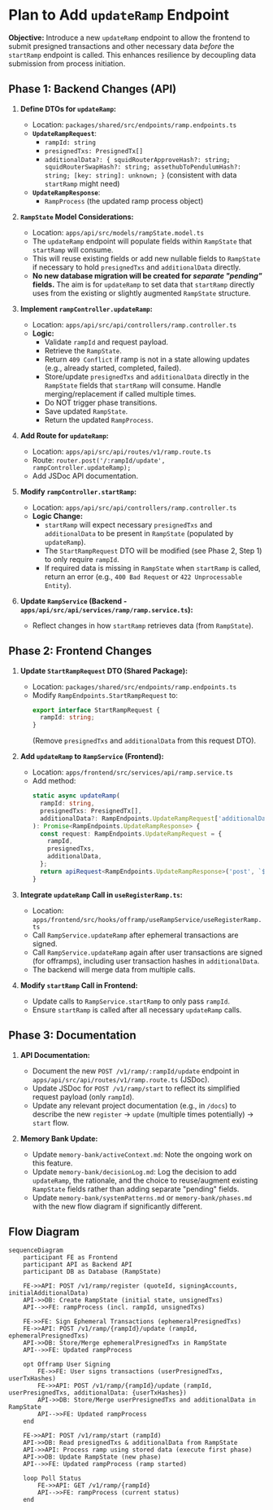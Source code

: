 # Plan to Add `updateRamp` Endpoint

**Objective:** Introduce a new `updateRamp` endpoint to allow the frontend to submit presigned transactions and other necessary data *before* the `startRamp` endpoint is called. This enhances resilience by decoupling data submission from process initiation.

## Phase 1: Backend Changes (API)

1.  **Define DTOs for `updateRamp`:**
    *   Location: `packages/shared/src/endpoints/ramp.endpoints.ts`
    *   **`UpdateRampRequest`**:
        *   `rampId: string`
        *   `presignedTxs: PresignedTx[]`
        *   `additionalData?: { squidRouterApproveHash?: string; squidRouterSwapHash?: string; assethubToPendulumHash?: string; [key: string]: unknown; }` (consistent with data `startRamp` might need)
    *   **`UpdateRampResponse`**:
        *   `RampProcess` (the updated ramp process object)

2.  **`RampState` Model Considerations:**
    *   Location: `apps/api/src/models/rampState.model.ts`
    *   The `updateRamp` endpoint will populate fields within `RampState` that `startRamp` will consume.
    *   This will reuse existing fields or add new nullable fields to `RampState` if necessary to hold `presignedTxs` and `additionalData` directly.
    *   **No new database migration will be created for *separate "pending"* fields.** The aim is for `updateRamp` to set data that `startRamp` directly uses from the existing or slightly augmented `RampState` structure.

3.  **Implement `rampController.updateRamp`:**
    *   Location: `apps/api/src/api/controllers/ramp.controller.ts`
    *   **Logic:**
        *   Validate `rampId` and request payload.
        *   Retrieve the `RampState`.
        *   Return `409 Conflict` if ramp is not in a state allowing updates (e.g., already started, completed, failed).
        *   Store/update `presignedTxs` and `additionalData` directly in the `RampState` fields that `startRamp` will consume. Handle merging/replacement if called multiple times.
        *   Do NOT trigger phase transitions.
        *   Save updated `RampState`.
        *   Return the updated `RampProcess`.

4.  **Add Route for `updateRamp`:**
    *   Location: `apps/api/src/api/routes/v1/ramp.route.ts`
    *   Route: `router.post('/:rampId/update', rampController.updateRamp);`
    *   Add JSDoc API documentation.

5.  **Modify `rampController.startRamp`:**
    *   Location: `apps/api/src/api/controllers/ramp.controller.ts`
    *   **Logic Change:**
        *   `startRamp` will expect necessary `presignedTxs` and `additionalData` to be present in `RampState` (populated by `updateRamp`).
        *   The `StartRampRequest` DTO will be modified (see Phase 2, Step 1) to only require `rampId`.
        *   If required data is missing in `RampState` when `startRamp` is called, return an error (e.g., `400 Bad Request` or `422 Unprocessable Entity`).

6.  **Update `RampService` (Backend - `apps/api/src/api/services/ramp/ramp.service.ts`):**
    *   Reflect changes in how `startRamp` retrieves data (from `RampState`).

## Phase 2: Frontend Changes

1.  **Update `StartRampRequest` DTO (Shared Package):**
    *   Location: `packages/shared/src/endpoints/ramp.endpoints.ts`
    *   Modify `RampEndpoints.StartRampRequest` to:
        ```typescript
        export interface StartRampRequest {
          rampId: string;
        }
        ```
        (Remove `presignedTxs` and `additionalData` from this request DTO).

2.  **Add `updateRamp` to `RampService` (Frontend):**
    *   Location: `apps/frontend/src/services/api/ramp.service.ts`
    *   Add method:
        ```typescript
        static async updateRamp(
          rampId: string,
          presignedTxs: PresignedTx[],
          additionalData?: RampEndpoints.UpdateRampRequest['additionalData']
        ): Promise<RampEndpoints.UpdateRampResponse> {
          const request: RampEndpoints.UpdateRampRequest = {
            rampId,
            presignedTxs,
            additionalData,
          };
          return apiRequest<RampEndpoints.UpdateRampResponse>('post', `${this.BASE_PATH}/${rampId}/update`, request);
        }
        ```

3.  **Integrate `updateRamp` Call in `useRegisterRamp.ts`:**
    *   Location: `apps/frontend/src/hooks/offramp/useRampService/useRegisterRamp.ts`
    *   Call `RampService.updateRamp` after ephemeral transactions are signed.
    *   Call `RampService.updateRamp` again after user transactions are signed (for offramps), including user transaction hashes in `additionalData`.
    *   The backend will merge data from multiple calls.

4.  **Modify `startRamp` Call in Frontend:**
    *   Update calls to `RampService.startRamp` to only pass `rampId`.
    *   Ensure `startRamp` is called after all necessary `updateRamp` calls.

## Phase 3: Documentation

1.  **API Documentation:**
    *   Document the new `POST /v1/ramp/:rampId/update` endpoint in `apps/api/src/api/routes/v1/ramp.route.ts` (JSDoc).
    *   Update JSDoc for `POST /v1/ramp/start` to reflect its simplified request payload (only `rampId`).
    *   Update any relevant project documentation (e.g., in `/docs`) to describe the new `register` -> `update` (multiple times potentially) -> `start` flow.

2.  **Memory Bank Update:**
    *   Update `memory-bank/activeContext.md`: Note the ongoing work on this feature.
    *   Update `memory-bank/decisionLog.md`: Log the decision to add `updateRamp`, the rationale, and the choice to reuse/augment existing `RampState` fields rather than adding separate "pending" fields.
    *   Update `memory-bank/systemPatterns.md` or `memory-bank/phases.md` with the new flow diagram if significantly different.

## Flow Diagram

```mermaid
sequenceDiagram
    participant FE as Frontend
    participant API as Backend API
    participant DB as Database (RampState)

    FE->>API: POST /v1/ramp/register (quoteId, signingAccounts, initialAdditionalData)
    API->>DB: Create RampState (initial state, unsignedTxs)
    API-->>FE: rampProcess (incl. rampId, unsignedTxs)

    FE->>FE: Sign Ephemeral Transactions (ephemeralPresignedTxs)
    FE->>API: POST /v1/ramp/{rampId}/update (rampId, ephemeralPresignedTxs)
    API->>DB: Store/Merge ephemeralPresignedTxs in RampState
    API-->>FE: Updated rampProcess

    opt Offramp User Signing
        FE->>FE: User signs transactions (userPresignedTxs, userTxHashes)
        FE->>API: POST /v1/ramp/{rampId}/update (rampId, userPresignedTxs, additionalData: {userTxHashes})
        API->>DB: Store/Merge userPresignedTxs and additionalData in RampState
        API-->>FE: Updated rampProcess
    end

    FE->>API: POST /v1/ramp/start (rampId)
    API->>DB: Read presignedTxs & additionalData from RampState
    API->>API: Process ramp using stored data (execute first phase)
    API->>DB: Update RampState (new phase)
    API-->>FE: Updated rampProcess (ramp started)

    loop Poll Status
        FE->>API: GET /v1/ramp/{rampId}
        API-->>FE: rampProcess (current status)
    end
